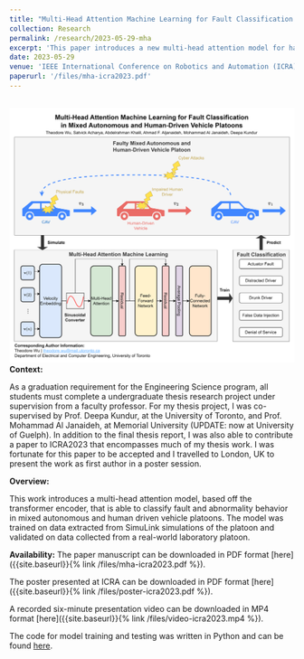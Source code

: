 ```yaml
---
title: "Multi-Head Attention Machine Learning for Fault Classification in Mixed Autonomous and Human-Driven Vehicle Platoons"
collection: Research
permalink: /research/2023-05-29-mha
excerpt: 'This paper introduces a new multi-head attention model for handling the fault classification task in mixed autonomous and human driven platoons. The paper is a corollary work to my undergraduate EngSci thesis and was accepted as a contributed paper to ICRA2023.'
date: 2023-05-29
venue: 'IEEE International Conference on Robotics and Automation (ICRA)'
paperurl: '/files/mha-icra2023.pdf'
---
```


<br/><img src="/images/icra-abstract.png">
**Context:**

As a graduation requirement for the Engineering Science program, all students must complete a undergraduate thesis research project under supervision from a faculty professor. For my thesis project, I was co-supervised by Prof. Deepa Kundur, at the University of Toronto, and Prof. Mohammad Al Janaideh, at Memorial University (UPDATE: now at University of Guelph). In addition to the final thesis report, I was also able to contribute a paper to ICRA2023 that encompasses much of my thesis work. I was fortunate for this paper to be accepted and I travelled to London, UK to present the work as first author in a poster session. 

**Overview:**

This work introduces a multi-head attention model, based off the transformer encoder, that is able to classify fault and abnormality behavior in mixed autonomous and human driven vehicle platoons. The model was trained on data extracted from SimuLink simulations of the platoon and validated on data collected from a real-world laboratory platoon. 

**Availability:**
The paper manuscript can be downloaded in PDF format [here]({{site.baseurl}}{% link /files/mha-icra2023.pdf %}).

The poster presented at ICRA can be downloaded in PDF format [here]({{site.baseurl}}{% link /files/poster-icra2023.pdf %}).

A recorded six-minute presentation video can be downloaded in MP4 format [here]({{site.baseurl}}{% link /files/video-icra2023.mp4 %}).

The code for model training and testing was written in Python and can be found [here](https://github.com/wu-theodore/fault-classification-attention-network).